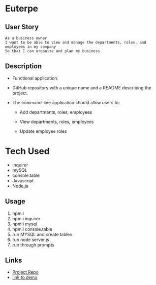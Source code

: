 # Euterpe

## User Story
```
As a business owner
I want to be able to view and manage the departments, roles, and employees in my company
So that I can organize and plan my business
```
## Description
* Functional application.

* GitHub repository with a unique name and a README describing the project.

* The command-line application should allow users to:

  * Add departments, roles, employees

  * View departments, roles, employees

  * Update employee roles

# Tech Used
- inquirer
- mySQL
- console.table
- Javascript
- Node.js

## Usage
1. npm i
2. npm i inquirer
3. npm i mysql
4. npm i console.table
5. run MYSQL and create tables
6. run node server.js
7. run through prompts  

## Links

  - [Project Repo](https://github.com/AleksaMik/Euterpe)
- [link to demo](https://drive.google.com/file/d/11wpEoxc3De9b59oWxnh-amDyTCUJkaab/view)
